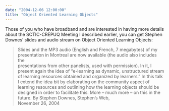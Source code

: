 ```yaml
---
date: "2004-12-06 12:00:00"
title: "Object Oriented Learning Objects"
---
```




Those of you who have broadband and are interested in having more details about the SCTIC-CREPUQ Meeting I described earlier, you can get Stephen Downes&rsquo; slides and audio stream on Object Oriented Learning Objects:

>Slides and the MP3 audio (English and French, 7 megabytes) of my presentation in Montreal are now available (the audio also includes the<br/>
presentations from other panelists, used with permission). In it, I present again the idea of &ldquo;e-learning as dynamic, unstructured stream of learning resources obtained and organized by learners.&rdquo; In this talk I extend the idea bit by elaborating on the community aspect of learning resources and outlining how the learning objects should be designed in order to facilitate this. More &#8211; much more &#8211; on this in the future.
By Stephen Downes, Stephen&rsquo;s Web,<br/>
November 26, 2004




